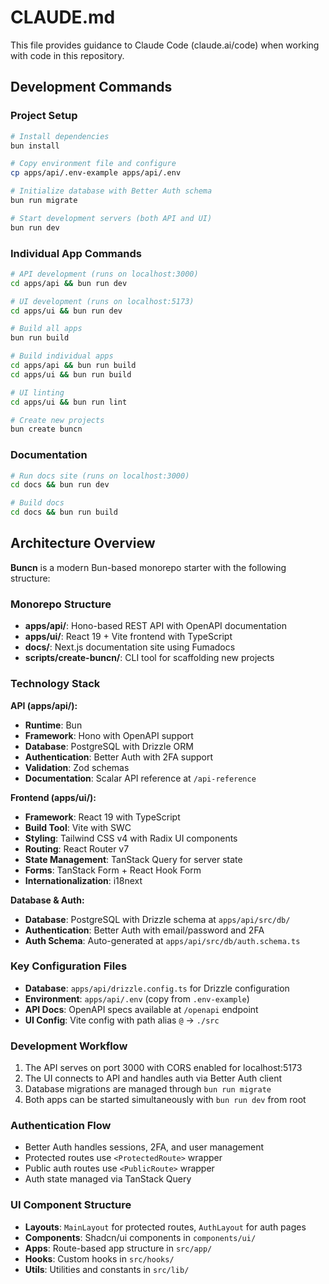 # CLAUDE.md

This file provides guidance to Claude Code (claude.ai/code) when working with code in this repository.

## Development Commands

### Project Setup
```bash
# Install dependencies
bun install

# Copy environment file and configure
cp apps/api/.env-example apps/api/.env

# Initialize database with Better Auth schema
bun run migrate

# Start development servers (both API and UI)
bun run dev
```

### Individual App Commands
```bash
# API development (runs on localhost:3000)
cd apps/api && bun run dev

# UI development (runs on localhost:5173)  
cd apps/ui && bun run dev

# Build all apps
bun run build

# Build individual apps
cd apps/api && bun run build
cd apps/ui && bun run build

# UI linting
cd apps/ui && bun run lint

# Create new projects
bun create buncn
```

### Documentation
```bash
# Run docs site (runs on localhost:3000)
cd docs && bun run dev

# Build docs
cd docs && bun run build
```

## Architecture Overview

**Buncn** is a modern Bun-based monorepo starter with the following structure:

### Monorepo Structure
- **apps/api/**: Hono-based REST API with OpenAPI documentation
- **apps/ui/**: React 19 + Vite frontend with TypeScript
- **docs/**: Next.js documentation site using Fumadocs
- **scripts/create-buncn/**: CLI tool for scaffolding new projects

### Technology Stack

**API (apps/api/):**
- **Runtime**: Bun
- **Framework**: Hono with OpenAPI support
- **Database**: PostgreSQL with Drizzle ORM
- **Authentication**: Better Auth with 2FA support
- **Validation**: Zod schemas
- **Documentation**: Scalar API reference at `/api-reference`

**Frontend (apps/ui/):**
- **Framework**: React 19 with TypeScript
- **Build Tool**: Vite with SWC
- **Styling**: Tailwind CSS v4 with Radix UI components
- **Routing**: React Router v7
- **State Management**: TanStack Query for server state
- **Forms**: TanStack Form + React Hook Form
- **Internationalization**: i18next

**Database & Auth:**
- **Database**: PostgreSQL with Drizzle schema at `apps/api/src/db/`
- **Authentication**: Better Auth with email/password and 2FA
- **Auth Schema**: Auto-generated at `apps/api/src/db/auth.schema.ts`

### Key Configuration Files
- **Database**: `apps/api/drizzle.config.ts` for Drizzle configuration
- **Environment**: `apps/api/.env` (copy from `.env-example`)
- **API Docs**: OpenAPI specs available at `/openapi` endpoint
- **UI Config**: Vite config with path alias `@` → `./src`

### Development Workflow
1. The API serves on port 3000 with CORS enabled for localhost:5173
2. The UI connects to API and handles auth via Better Auth client
3. Database migrations are managed through `bun run migrate`
4. Both apps can be started simultaneously with `bun run dev` from root

### Authentication Flow
- Better Auth handles sessions, 2FA, and user management
- Protected routes use `<ProtectedRoute>` wrapper
- Public auth routes use `<PublicRoute>` wrapper  
- Auth state managed via TanStack Query

### UI Component Structure
- **Layouts**: `MainLayout` for protected routes, `AuthLayout` for auth pages
- **Components**: Shadcn/ui components in `components/ui/`
- **Apps**: Route-based app structure in `src/app/`
- **Hooks**: Custom hooks in `src/hooks/`
- **Utils**: Utilities and constants in `src/lib/`